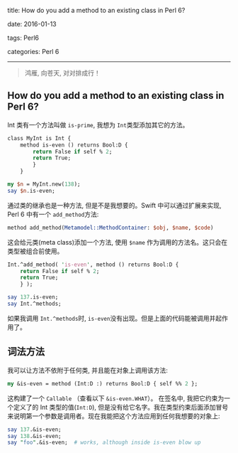 title:  How do you add a method to an existing class in Perl 6?

date: 2016-01-13

tags: Perl6

categories: Perl 6

---

<blockquote class='blockquote-center'>鸿雁, 向苍天, 对对排成行！</blockquote>

## How do you add a method to an existing class in Perl 6?


Int 类有一个方法叫做 `is-prime`, 我想为 `Int`类型添加其它的方法。

```perl
class MyInt is Int {
    method is-even () returns Bool:D {
        return False if self % 2;
        return True;
        }
    }

my $n = MyInt.new(138);
say $n.is-even;
```
通过类的继承也是一种方法, 但是不是我想要的。Swift 中可以通过扩展来实现, Perl 6 中有一个 `add_method`方法:

```perl
method add_method(Metamodel::MethodContainer: $obj, $name, $code)
```
这会给元类(meta class)添加一个方法, 使用 `$name` 作为调用的方法名。这只会在类型被组合前使用。

```perl
Int.^add_method( 'is-even', method () returns Bool:D {
    return False if self % 2;
    return True;
    } );

say 137.is-even;
say Int.^methods;
```

如果我调用 `Int.^methods`时, `is-even`没有出现。但是上面的代码能被调用并起作用了。

## 词法方法

我可以让方法不依附于任何类, 并且能在对象上调用该方法:

```perl
my &is-even = method (Int:D :) returns Bool:D { self %% 2 };
```

这构建了一个 `Callable` （查看以下 `&is-even.WHAT`）。 在签名中, 我把它约束为一个定义了的 Int 类型的值(`Int:D`), 但是没有给它名字。我在类型约束后面添加冒号来说明第一个参数是调用者。现在我能把这个方法应用到任何我想要的对象上:

```perl
say 137.&is-even;
say 138.&is-even;
say "foo".&is-even;  # works, although inside is-even blow up
```
